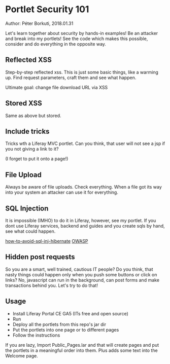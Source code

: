 # Portlet Security 101

Author: Péter Borkuti, 2018.01.31

Let's learn together about security by hands-in examples! Be an attacker and break into my portlets! See the code which makes this possible, consider and do everything in the opposite way.

## Reflected XSS

Step-by-step reflected xss. This is just some basic things, like a warming up. Find request parameters, craft them and see what happen.

Ultimate goal: change file download URL via XSS

## Stored XSS

Same as above but stored.

## Include tricks

Tricks wth a Liferay MVC portlet. Can you think, that user will not see a jsp if you not giving a link to it?

(I forget to put it onto a page!)

## File Upload

Always be aware of file uploads. Check everything. When a file got its way into your system an attacker can use it for everything.

## SQL Injection

It is impossible (IMHO) to do it in Liferay, however, see my portlet. If you dont use Liferay services, backend and guides and you create sqls by hand, see what could happen.

[how-to-avoid-sql-inj-hibernate](http://blog.harpoontech.com/2008/10/how-to-avoid-sql-injection-in-hibernate.html)
[OWASP](https://www.owasp.org/index.php/Hibernate)


## Hidden post requests 

So you are a smart, well trained, cautious IT people? Do you think, that nasty things could happen only when you push some buttons or click on links? No, javascript can run in the background, can post forms and make transactions behind you. Let's try to do that!

## Usage

* Install Liferay Portal CE GA5 (ITs free and open source)
* Run
* Deploy all the portlets from this repo's jar dir
* Put the portlets into one page or to different pages
* Follow the instructions

If you are lazy, Import Public_Pages.lar and that will create pages and put the portlets in a meaningful order into them. Plus adds some text into the Welcome page.